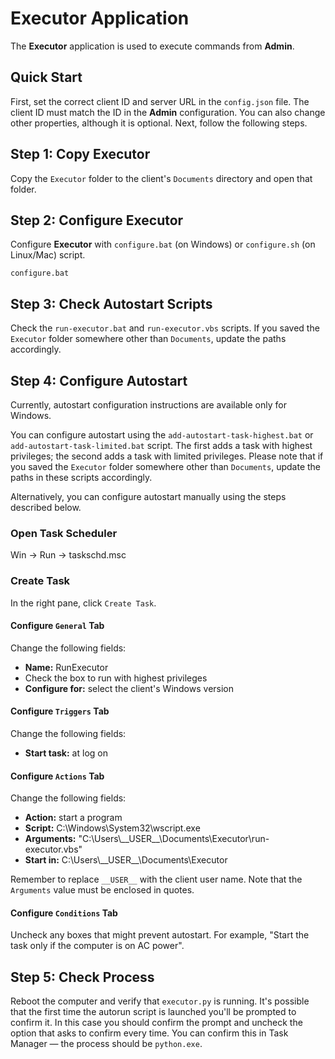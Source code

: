# Executor Application

The **Executor** application is used to execute commands from **Admin**.

## Quick Start

First, set the correct client ID and server URL in the `config.json` file. The client ID must match the ID in the **Admin** configuration. You can also change other properties, although it is optional. Next, follow the following steps.

## Step 1: Copy Executor

Copy the `Executor` folder to the client's `Documents` directory and open that folder.

## Step 2: Configure Executor

Configure **Executor** with `configure.bat` (on Windows) or `configure.sh` (on Linux/Mac) script.

```
configure.bat
```

## Step 3: Check Autostart Scripts

Check the `run-executor.bat` and `run-executor.vbs` scripts. If you saved the `Executor` folder somewhere other than `Documents`, update the paths accordingly.

## Step 4: Configure Autostart

Currently, autostart configuration instructions are available only for Windows.

You can configure autostart using the `add-autostart-task-highest.bat` or `add-autostart-task-limited.bat` script. The first adds a task with highest privileges; the second adds a task with limited privileges. Please note that if you saved the `Executor` folder somewhere other than `Documents`, update the paths in these scripts accordingly.

Alternatively, you can configure autostart manually using the steps described below.

### Open Task Scheduler

Win &rarr; Run &rarr; taskschd.msc

### Create Task

In the right pane, click `Create Task`.

#### Configure `General` Tab

Change the following fields:
- **Name:** RunExecutor
- Check the box to run with highest privileges
- **Configure for:** select the client's Windows version

#### Configure `Triggers` Tab

Change the following fields:
- **Start task:** at log on

#### Configure `Actions` Tab

Change the following fields:
- **Action:** start a program
- **Script:** C:\Windows\System32\wscript.exe
- **Arguments:** "C:\Users\\_\_USER\_\_\Documents\Executor\run-executor.vbs"
- **Start in:** C:\Users\\_\_USER\_\_\Documents\Executor

Remember to replace `__USER__` with the client user name. Note that the `Arguments` value must be enclosed in quotes.

#### Configure `Conditions` Tab

Uncheck any boxes that might prevent autostart. For example, "Start the task only if the computer is on AC power".

## Step 5: Check Process

Reboot the computer and verify that `executor.py` is running. It's possible that the first time the autorun script is launched you'll be prompted to confirm it. In this case you should confirm the prompt and uncheck the option that asks to confirm every time. You can confirm this in Task Manager &mdash; the process should be `python.exe`.